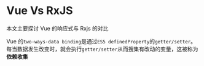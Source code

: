 # Vue Vs RxJS

本文主要探讨 Vue 的响应式与 Rxjs 的对比

Vue 的`two-ways-data binding`是通过`ES5 definedProperty`的`getter/setter`。
每当数据发生改变时，就会执行`getter/setter`从而搜集有改动的变量，这被称为 **依赖收集**

